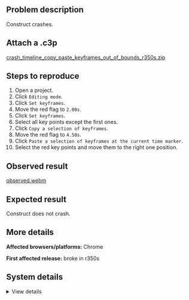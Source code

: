 ## Problem description

Construct crashes.

## Attach a .c3p

[crash_timeline_copy_paste_keyframes_out_of_bounds_r350s.zip](https://github.com/WilsonPercival/WilsonPercival/files/12070283/crash_timeline_copy_paste_keyframes_out_of_bounds_r350s.zip)

## Steps to reproduce

1. Open a project.
2. Click `Editing mode`.
3. Click `Set keyframes`.
4. Move the red flag to `2.00s`.
5. Click `Set keyframes`.
6. Select all key points except the first ones.
7. Click `Copy a selection of keyframes`.
8. Move the red flag to `4.50s`.
9. Click `Paste a selection of keyframes at the current time marker`.
10. Select the red key points and move them to the right one position.

## Observed result

[observed.webm](https://github.com/WilsonPercival/WilsonPercival/assets/91274932/8b7cb7fc-b7a9-4ac1-a985-5a1d992ed9ec)

## Expected result

Construct does not crash.

## More details



**Affected browsers/platforms:** Chrome

**First affected release:** broke in r350s

## System details

<details><summary>View details</summary>

Error report information
Type: unhandled rejection
Reason: Error: Cannot read properties of null (reading '$') @ TypeError: Cannot read properties of null (reading '$') at d.$ (https://editor.construct.net/r350/projectResources.js:1204:241) at d.eNb (https://editor.construct.net/r350/projectResources.js:1184:495) at eNb.next () at d.e0a (https://editor.construct.net/r350/projectResources.js:1185:217) at d.Om (https://editor.construct.net/r350/projectResources.js:1190:208) at d.Om (https://editor.construct.net/r350/projectResources.js:1119:157) at d.SE (https://editor.construct.net/r350/projectResources.js:1037:190) at d.SE (https://editor.construct.net/r350/projectResources.js:1037:277) at d.Cla (https://editor.construct.net/r350/components/bars/timelineBar/timelineBar.js:43:464) at f2.gO (https://editor.construct.net/r350/components/bars/timelineBar/timelineBar.js:191:277)
Stack: TypeError: Cannot read properties of null (reading '$') at d.$ (https://editor.construct.net/r350/projectResources.js:1204:241) at d.eNb (https://editor.construct.net/r350/projectResources.js:1184:495) at eNb.next () at d.e0a (https://editor.construct.net/r350/projectResources.js:1185:217) at d.Om (https://editor.construct.net/r350/projectResources.js:1190:208) at d.Om (https://editor.construct.net/r350/projectResources.js:1119:157) at d.SE (https://editor.construct.net/r350/projectResources.js:1037:190) at d.SE (https://editor.construct.net/r350/projectResources.js:1037:277) at d.Cla (https://editor.construct.net/r350/components/bars/timelineBar/timelineBar.js:43:464) at f2.gO (https://editor.construct.net/r350/components/bars/timelineBar/timelineBar.js:191:277)
Construct version: r350
URL: https://editor.construct.net/
Date: Mon Jul 17 2023 17:03:06 GMT+0300 (Восточная Европа, летнее время)
Uptime: 22.1 s

Platform information
Product: Construct 3 r350 (stable)
Browser: Chrome 114.0.5735.199
Browser engine: Chromium
Context: webapp
Operating system: Windows 11
Device type: desktop
Device pixel ratio: 1.5
Logical CPU cores: 16
Approx. device memory: 8 GB
User agent: Mozilla/5.0 (Windows NT 10.0; Win64; x64) AppleWebKit/537.36 (KHTML, like Gecko) Chrome/114.0.0.0 Safari/537.36
Language setting: en-US

WebGL information
Version string: WebGL 2.0 (OpenGL ES 3.0 Chromium)
Numeric version: 2
Supports NPOT textures: yes
Supports GPU profiling: no
Supports highp precision: yes
Vendor: Google Inc. (AMD)
Renderer: ANGLE (AMD, AMD Radeon(TM) Graphics Direct3D11 vs_5_0 ps_5_0, D3D11)
Major performance caveat: no
Maximum texture size: 16384
Point size range: 1 to 1024
Extensions: EXT_color_buffer_float, EXT_color_buffer_half_float, EXT_disjoint_timer_query_webgl2, EXT_float_blend, EXT_texture_compression_bptc, EXT_texture_compression_rgtc, EXT_texture_filter_anisotropic, EXT_texture_norm16, KHR_parallel_shader_compile, OES_draw_buffers_indexed, OES_texture_float_linear, OVR_multiview2, WEBGL_compressed_texture_s3tc, WEBGL_compressed_texture_s3tc_srgb, WEBGL_debug_renderer_info, WEBGL_debug_shaders, WEBGL_lose_context, WEBGL_multi_draw, WEBGL_provoking_vertex

</details>
